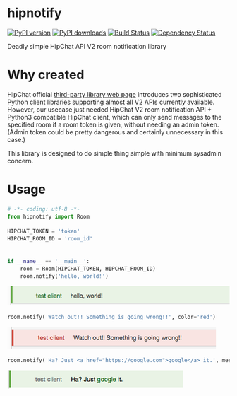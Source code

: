 # hipnotify

[![PyPI version](https://img.shields.io/pypi/v/hipnotify.svg)](https://pypi.python.org/pypi/hipnotify)
[![PyPI downloads](https://img.shields.io/pypi/dm/hipnotify.svg)](https://pypi.python.org/pypi/hipnotify)
[![Build Status](https://travis-ci.org/achiku/hipnotify.svg)](https://travis-ci.org/achiku/hipnotify)
[![Dependency Status](https://gemnasium.com/achiku/hipnotify.svg)](https://gemnasium.com/achiku/hipnotify)


Deadly simple HipChat API V2 room notification library


# Why created

HipChat official [third-party library web page](https://www.hipchat.com/docs/apiv2/libraries) introduces two sophisticated Python client libraries supporting almost all V2 APIs currently available. However, our usecase just needed HipChat V2 room notification API + Python3 compatible HipChat client, which can only send messages to the specified room if a room token is given, without needing an admin token. (Admin token could be pretty dangerous and certainly unnecessary in this case.)

This library is designed to do simple thing simple with minimum sysadmin concern.


# Usage

```python
# -*- coding: utf-8 -*-
from hipnotify import Room

HIPCHAT_TOKEN = 'token'
HIPCHAT_ROOM_ID = 'room_id'


if __name__ == '__main__':
    room = Room(HIPCHAT_TOKEN, HIPCHAT_ROOM_ID)
    room.notify('hello, world!')
```

![](artwork/green-hello-world.png)


```python
room.notify('Watch out!! Something is going wrong!!', color='red')
```

![](artwork/red-caution.png)


```python
room.notify('Ha? Just <a href="https://google.com">google</a> it.', message_format='html')
```

![](artwork/green-html-format.png)
